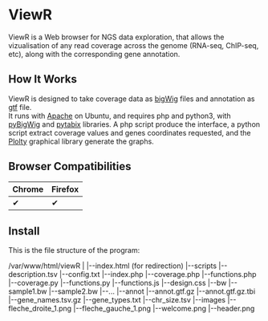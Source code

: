 # ViewR

ViewR is a Web browser for NGS data exploration, that allows the vizualisation of any read coverage across the genome (RNA-seq, ChIP-seq, etc), along with the corresponding gene annotation.

## How It Works

ViewR is designed to take coverage data as [bigWig](https://genome.ucsc.edu/goldenPath/help/bigWig.html) files and annotation as [gtf](https://www.ensembl.org/info/website/upload/gff.html) file.  
It runs with [Apache](https://httpd.apache.org/) on Ubuntu, and requires php and python3, with [pyBigWig](https://github.com/deeptools/pyBigWig) and [pytabix](https://github.com/slowkow/pytabix) libraries.   A php script produce the interface, a python script extract coverage values and genes coordinates requested, and the [Plolty](https://plotly.com/javascript/) graphical library generate the graphs.  

## Browser Compatibilities

| Chrome | Firefox | 
| ------ | ------- |
| ✔      | ✔       |

## Install

This is the file structure of the program:

/var/www/html/viewR
    |
    |--index.html (for redirection)
    |--scripts
        |--description.tsv
        |--config.txt
        |--index.php
        |--coverage.php
        |--functions.php
        |--coverage.py
        |--functions.py
        |--functions.js
        |--design.css
    |--bw
        |--sample1.bw
        |--sample2.bw
        |--...
    |--annot
        |--annot.gtf.gz
        |--annot.gtf.gz.tbi
        |--gene_names.tsv.gz
        |--gene_types.txt
        |--chr_size.tsv
    |--images
        |--fleche_droite_1.png
        |--fleche_gauche_1.png
        |--welcome.png
        |--header.png


